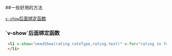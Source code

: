 ##一些好用的方法 

[`v-show`后面绑定函数](#1)


<h3 id='1'>`v-show`后面绑定函数</h3>



```html
 <li v-show="needShow(rating.rateType,rating.text)" v-for="rating in food.ratings"class="rating-item border-1px">
 </li>
```

